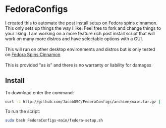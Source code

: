 # FedoraConfigs
I created this to automate the post install setup on Fedora spins cinnamon. This only sets up things the way I like. Feel free to fork and change things to your liking. I am working on a more feature rich post install script that will work on many more distros and have selectable options with a GUI.
<br>
<br>
This will run on other desktop environments and distros but is only tested on [Fedora Spins Cinnamon](https://fedoraproject.org/spins/cinnamon/download)
<br>
<br>
This is provided "as is" and there is no warranty or liability for damages

## Install
To download enter the command:
```bash
curl -L http://github.com/JacobUSC/FedoraConfigs/archive/main.tar.gz | tar zxf -
```
To run the script:
```bash
sudo bash FedoraConfigs-main/fedora-setup.sh
```